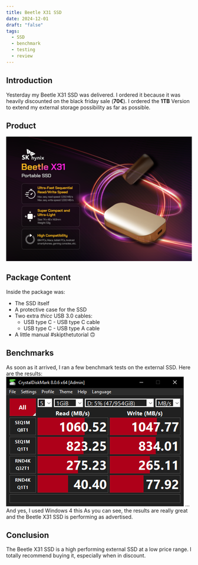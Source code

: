 ```yaml
---
title: Beetle X31 SSD
date: 2024-12-01
draft: "false"
tags:
  - SSD
  - benchmark
  - testing
  - review
---
```

## Introduction
Yesterday my Beetle X31 SSD was delivered. I ordered it because it was heavily discounted on the black friday sale (**70€**). I ordered the **1TB** Version to extend my external storage possibility as far as possible.
## Product
![Beetle X31 SSD](beetle.png)
## Package Content
Inside the package was:
- The SSD itself
- A protective case for the SSD
- Two extra _thicc_ USB 3.0 cables:
	- USB type C - USB type C cable
	- USB type C - USB type A cable
- A little manual #skipthetutorial 🙃
## Benchmarks
As soon as it arrived, I ran a few benchmark tests on the external SSD. Here are the results:
![benchmark results](benchmark.png)
... And yes, I used Windows 4 this
As you can see, the results are really great and the Beetle X31 SSD is performing as advertised.
## Conclusion
The Beetle X31 SSD is a high performing external SSD at a low price range. I totally recommend buying it, especially when in discount. 